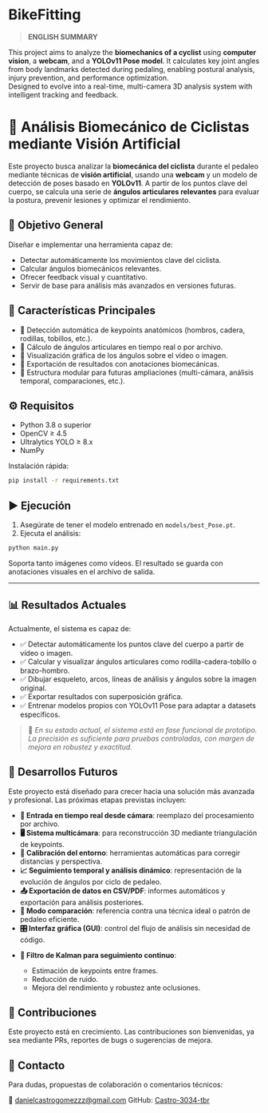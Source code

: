 # BikeFitting 

> **ENGLISH SUMMARY**

This project aims to analyze the **biomechanics of a cyclist** using **computer vision**, a **webcam**, and a **YOLOv11 Pose model**. It calculates key joint angles from body landmarks detected during pedaling, enabling postural analysis, injury prevention, and performance optimization.  
Designed to evolve into a real-time, multi-camera 3D analysis system with intelligent tracking and feedback.

# 🚴 Análisis Biomecánico de Ciclistas mediante Visión Artificial

Este proyecto busca analizar la **biomecánica del ciclista** durante el pedaleo mediante técnicas de **visión artificial**, usando una **webcam** y un modelo de detección de poses basado en **YOLOv11**. A partir de los puntos clave del cuerpo, se calcula una serie de **ángulos articulares relevantes** para evaluar la postura, prevenir lesiones y optimizar el rendimiento.

## 🎯 Objetivo General

Diseñar e implementar una herramienta capaz de:
- Detectar automáticamente los movimientos clave del ciclista.
- Calcular ángulos biomecánicos relevantes.
- Ofrecer feedback visual y cuantitativo.
- Servir de base para análisis más avanzados en versiones futuras.

## 📌 Características Principales

- 🧠 Detección automática de keypoints anatómicos (hombros, cadera, rodillas, tobillos, etc.).
- 📐 Cálculo de ángulos articulares en tiempo real o por archivo.
- 🎯 Visualización gráfica de los ángulos sobre el vídeo o imagen.
- 💾 Exportación de resultados con anotaciones biomecánicas.
- 🧩 Estructura modular para futuras ampliaciones (multi-cámara, análisis temporal, comparaciones, etc.).


## ⚙️ Requisitos

- Python 3.8 o superior  
- OpenCV ≥ 4.5  
- Ultralytics YOLO ≥ 8.x  
- NumPy  

Instalación rápida:
```bash
pip install -r requirements.txt
````


## ▶️ Ejecución

1. Asegúrate de tener el modelo entrenado en `models/best_Pose.pt`.
2. Ejecuta el análisis:

```bash
python main.py
```

Soporta tanto imágenes como vídeos. El resultado se guarda con anotaciones visuales en el archivo de salida.

---

## 📊 Resultados Actuales

Actualmente, el sistema es capaz de:

- ✅ Detectar automáticamente los puntos clave del cuerpo a partir de vídeo o imagen.
- ✅ Calcular y visualizar ángulos articulares como rodilla-cadera-tobillo o brazo-hombro.
- ✅ Dibujar esqueleto, arcos, líneas de análisis y ángulos sobre la imagen original.
- ✅ Exportar resultados con superposición gráfica.
- ✅ Entrenar modelos propios con YOLOv11 Pose para adaptar a datasets específicos.

> 📌 *En su estado actual, el sistema está en fase funcional de prototipo. La precisión es suficiente para pruebas controladas, con margen de mejora en robustez y exactitud.*

## 🚧 Desarrollos Futuros

Este proyecto está diseñado para crecer hacia una solución más avanzada y profesional. Las próximas etapas previstas incluyen:

- **🎥 Entrada en tiempo real desde cámara**: reemplazo del procesamiento por archivo.
- **🖥️ Sistema multicámara**: para reconstrucción 3D mediante triangulación de keypoints.
- **📐 Calibración del entorno**: herramientas automáticas para corregir distancias y perspectiva.
- **📈 Seguimiento temporal y análisis dinámico**: representación de la evolución de ángulos por ciclo de pedaleo.
- **📤 Exportación de datos en CSV/PDF**: informes automáticos y exportación para análisis posteriores.
- **🔁 Modo comparación**: referencia contra una técnica ideal o patrón de pedaleo eficiente.
- **🎛️ Interfaz gráfica (GUI)**: control del flujo de análisis sin necesidad de código.
* **🤖 Filtro de Kalman para seguimiento continuo**:

  * Estimación de keypoints entre frames.
  * Reducción de ruido.
  * Mejora del rendimiento y robustez ante oclusiones.


## 🤝 Contribuciones

Este proyecto está en crecimiento. Las contribuciones son bienvenidas, ya sea mediante PRs, reportes de bugs o sugerencias de mejora.

## 📩 Contacto

Para dudas, propuestas de colaboración o comentarios técnicos:

📧 [danielcastrogomezzz@gmail.com](mailto:danielcastrogomezzz@gmail.com)
GitHub: [Castro-3034-tbr](https://github.com/Castro-3034-tbr)
